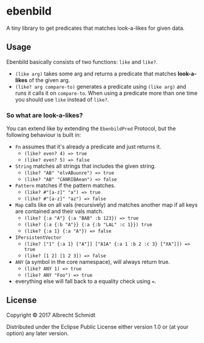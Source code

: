 # ebenbild

A tiny library to get predicates that matches look-a-likes for given data. 

## Usage
Ebenbild basically consists of two functions: `like` and `like?`.

* `(like arg)` takes some arg and returns a predicate that matches **look-a-likes** of the given arg.
* `(like? arg compare-to)` generates a predicate using `(like arg)` and runs it calls it on `compare-to`.
 When using a predicate more than one time you should use `like` instead of `like?`.
 
### So what are look-a-likes?
You can extend like by extending the `EbenbildPred` Protocol, but the following behaviour is built in:
 * `Fn` assumes that it's already a predicate and just returns it.
    * `(like? even? 4) => true`
    * `(like? even? 5) => false`
 * `String` matches all strings that includes the given string.
    * `(like? "AB" "elvABuunre") => true`
    * `(like? "AB" "CANRIBAean") => false`
 * `Pattern` matches if the pattern matches.
    * `(like? #"[a-z]" "a") => true`
    * `(like? #"[a-z]" "az") => false`
 * `Map` calls like on all vals (recursively) and matches another map if all keys are contained and their vals match.
    * `(like? {:a "A"} {:a "BAB" :b 123}) => true`
    * `(like? {:a {:b "A"}} {:a {:b "LAL" :c 1}}) true`
    * `(like? {:a 1} {:a "A"}) => false`
 * `IPersistentVector`
    * `(like? ["1" {:a 1} ["A"]] ["A1A" {:a 1 :b 2 :c 3} ["XA"]]) => true`  
    * `(like? [1 2] [1 2 3]) => false`
 * `ANY` (a symbol in the core namespace), will always return true.
    * `(like? ANY 1) => true`
    * `(like? ANY "Foo") => true`
 * everything else will fall back to a equality check using `=`.
 
## License

Copyright © 2017 Albrecht Schmidt

Distributed under the Eclipse Public License either version 1.0 or (at
your option) any later version.
